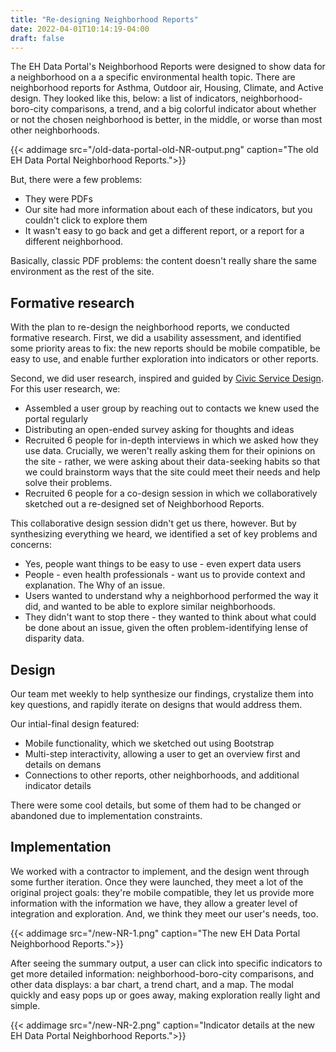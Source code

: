```yaml
---
title: "Re-designing Neighborhood Reports"
date: 2022-04-01T10:14:19-04:00
draft: false
---
```


The EH Data Portal's Neighborhood Reports were designed to show data for a neighborhood on a a specific environmental health topic. There are neighborhood reports for Asthma, Outdoor air, Housing, Climate, and Active design. They looked like this, below: a list of indicators, neighborhood-boro-city comparisons, a trend, and a big colorful indicator about whether or not the chosen neighborhood is better, in the middle, or worse than most other neighborhoods. 

{{< addimage src="/old-data-portal-old-NR-output.png" caption="The old EH Data Portal Neighborhood Reports.">}}

But, there were a few problems:
- They were PDFs
- Our site had more information about each of these indicators, but you couldn't click to explore them
- It wasn't easy to go back and get a different report, or a report for a different neighborhood.

Basically, classic PDF problems: the content doesn't really share the same environment as the rest of the site. 

## Formative research
With the plan to re-design the neighborhood reports, we conducted formative research. First, we did a usability assessment, and identified some priority areas to fix: the new reports should be mobile compatible, be easy to use, and enable further exploration into indicators or other reports. 

Second, we did user research, inspired and guided by [Civic Service Design](www.civicservicedesign). For this user research, we:
- Assembled a user group by reaching out to contacts we knew used the portal regularly
- Distributing an open-ended survey asking for thoughts and ideas
- Recruited 6 people for in-depth interviews in which we asked how they use data. Crucially, we weren't really asking them for their opinions on the site - rather, we were asking about their data-seeking habits so that we could brainstorm ways that the site could meet their needs and help solve their problems.
- Recruited 6 people for a co-design session in which we collaboratively sketched out a re-designed set of Neighborhood Reports.

This collaborative design session didn't get us there, however. But by synthesizing everything we heard, we identified a set of key problems and concerns:
- Yes, people want things to be easy to use - even expert data users
- People - even health professionals - want us to provide context and explanation. The Why of an issue.
- Users wanted to understand why a neighborhood performed the way it did, and wanted to be able to explore similar neighborhoods.
- They didn't want to stop there - they wanted to think about what could be done about an issue, given the often problem-identifying lense of disparity data. 

## Design
Our team met weekly to help synthesize our findings, crystalize them into key questions, and rapidly iterate on designs that would address them. 

Our intial-final design featured:
- Mobile functionality, which we sketched out using Bootstrap
- Multi-step interactivity, allowing a user to get an overview first and details on demans
- Connections to other reports, other neighborhoods, and additional indicator details

There were some cool details, but some of them had to be changed or abandoned due to implementation constraints.

## Implementation
We worked with a contractor to implement, and the design went through some further iteration. Once they were launched, they meet a lot of the original project goals: they're mobile compatible, they let us provide more information with the information we have, they allow a greater level of integration and exploration. And, we think they meet our user's needs, too. 

{{< addimage src="/new-NR-1.png" caption="The new EH Data Portal Neighborhood Reports.">}}

After seeing the summary output, a user can click into specific indicators to get more detailed information: neighborhood-boro-city comparisons, and other data displays: a bar chart, a trend chart, and a map. The modal quickly and easy pops up or goes away, making exploration really light and simple.

{{< addimage src="/new-NR-2.png" caption="Indicator details at the new EH Data Portal Neighborhood Reports.">}}
